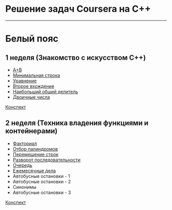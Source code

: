 # Решение задач Coursera на C++

-----------------------------

# Белый пояс

## 1 неделя (Знакомство с искусством C++)
- [A+B](addition.cpp)
- [Минимальная строка](minimum_line.cpp)
- [Уравнение](equation.cpp)
- [Второе вхождение](second_occurrence.cpp)
- [Наибольший общий делитель](algorithm_euclid.cpp)
- [Двоичные числа](binary_numbers.cpp)

[Конспект](W1P4.pdf)

## 2 неделя (Техника владения функциями и контейнерами)
- [Факториал](factorial.cpp)
- [Отбор палиндромов](selection_of_palindromes.cpp)
- [Перемещение строк](move_strings.cpp)
- [Разворот последовательности](reverse_vector.cpp)
- [Очередь](queue.cpp)
- [Ежемесячные дела](monthly_affairs.cpp)
- Автобусные остановки - 1
- Автобусные остановки - 2
- Синонимы
- Автобусные остановки - 3

[Конспект](W2P2.pdf)

